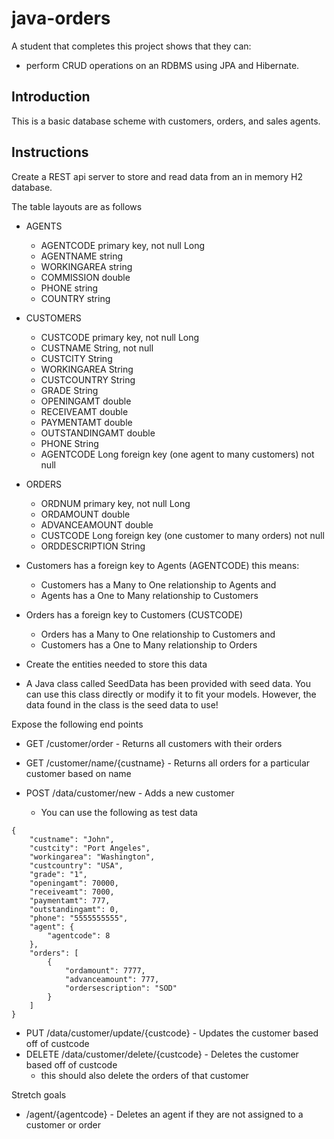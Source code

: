 # java-orders

A student that completes this project shows that they can:
* perform CRUD operations on an RDBMS using JPA and Hibernate.

## Introduction

This is a basic database scheme with customers, orders, and sales agents.

## Instructions

Create a REST api server to store and read data from an in memory H2 database. 

The table layouts are as follows

* AGENTS
  * AGENTCODE primary key, not null Long
  * AGENTNAME string
  * WORKINGAREA string
  * COMMISSION double
  * PHONE string
  * COUNTRY string

* CUSTOMERS
  * CUSTCODE primary key, not null Long
  * CUSTNAME String, not null
  * CUSTCITY String
  * WORKINGAREA String
  * CUSTCOUNTRY String
  * GRADE String
  * OPENINGAMT double
  * RECEIVEAMT double
  * PAYMENTAMT double
  * OUTSTANDINGAMT double
  * PHONE String
  * AGENTCODE Long foreign key (one agent to many customers) not null

* ORDERS
  * ORDNUM primary key, not null Long
  * ORDAMOUNT double
  * ADVANCEAMOUNT double
  * CUSTCODE Long foreign key (one customer to many orders) not null
  * ORDDESCRIPTION String

* Customers has a foreign key to Agents (AGENTCODE) this means:
  * Customers has a Many to One relationship to Agents and
  * Agents has a One to Many relationship to Customers

* Orders has a foreign key to Customers (CUSTCODE) 
  * Orders has a Many to One relationship to Customers and
  * Customers has a One to Many relationship to Orders

* Create the entities needed to store this data
* A Java class called SeedData has been provided with seed data. You can use this class directly or modify it to fit your models. However, the data found in the class is the seed data to use!
 
Expose the following end points

* GET /customer/order - Returns all customers with their orders
* GET /customer/name/{custname} - Returns all orders for a particular customer based on name

* POST /data/customer/new - Adds a new customer
  * You can use the following as test data
  
```
{
    "custname": "John",
    "custcity": "Port Angeles",
    "workingarea": "Washington",
    "custcountry": "USA",
    "grade": "1",
    "openingamt": 70000,
    "receiveamt": 7000,
    "paymentamt": 777,
    "outstandingamt": 0,
    "phone": "5555555555",
    "agent": {
        "agentcode": 8
    },
    "orders": [
        {
            "ordamount": 7777,
            "advanceamount": 777,
            "ordersescription": "SOD"
        }
    ]
}
```

* PUT /data/customer/update/{custcode} - Updates the customer based off of custcode
* DELETE /data/customer/delete/{custcode} - Deletes the customer based off of custcode
  * this should also delete the orders of that customer

Stretch goals
* /agent/{agentcode} - Deletes an agent if they are not assigned to a customer or order
